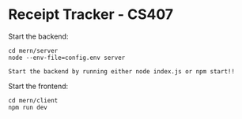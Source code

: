# Receipt Tracker - CS407

Start the backend: 

```
cd mern/server
node --env-file=config.env server

Start the backend by running either node index.js or npm start!!
```


Start the frontend: 

```
cd mern/client
npm run dev
```
